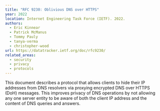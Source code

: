```yaml
---
title: "RFC 9230: Oblivious DNS over HTTPS"
year: 2022
location: Internet Engineering Task Force (IETF). 2022.
authors:
  - Eric Kinnear
  - Patrick McManus
  - Tommy Pauly
  - tanya-verma
  - christopher-wood
url: https://datatracker.ietf.org/doc/rfc9230/
related_areas:
  - security
  - privacy
  - protocols
---
```


This document describes a protocol that allows clients to hide their IP addresses from DNS resolvers via proxying encrypted DNS over HTTPS (DoH) messages. This improves privacy of DNS operations by not allowing any one server entity to be aware of both the client IP address and the content of DNS queries and answers.
